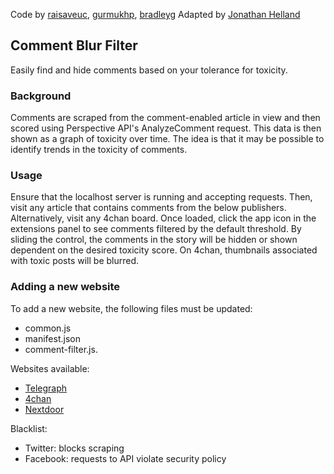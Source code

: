 Code by [raisaveuc](https://github.com/raisaveuc), [gurmukhp](https://github.com/gurmukhp), [bradleyg](https://github.com/bradleyg)
Adapted by [Jonathan Helland]()

## Comment Blur Filter
Easily find and hide comments based on your tolerance for toxicity.

### Background
Comments are scraped from the comment-enabled article in view and then scored using Perspective API's AnalyzeComment request. This data is then shown as a graph of toxicity over time. The idea is that it may be possible to identify trends in the toxicity of comments.

### Usage
Ensure that the localhost server is running and accepting requests. Then, visit any article that contains comments from the below publishers. Alternatively, visit any 4chan board. Once loaded, click the app icon in the extensions panel to see comments filtered by the default threshold. By sliding the control, the comments in the story will be hidden or shown dependent on the desired toxicity score. On 4chan, thumbnails associated with toxic posts will be blurred.

### Adding a new website
To add a new website, the following files must be updated: 
- common.js
- manifest.json
- comment-filter.js.

Websites available:
- [Telegraph](https://www.telegraph.co.uk)
- [4chan](https://www.4chan.org)
- [Nextdoor](https://nextdoor.com)

Blacklist:
- Twitter: blocks scraping 
- Facebook: requests to API violate security policy
